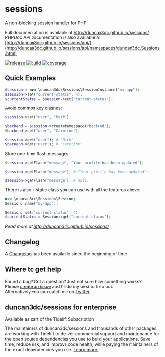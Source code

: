 # sessions
A non-blocking session handler for PHP

Full documentation is available at http://duncan3dc.github.io/sessions/  
PHPDoc API documentation is also available at [http://duncan3dc.github.io/sessions/api/](http://duncan3dc.github.io/sessions/api/namespaces/duncan3dc.Sessions.html)  

[![release](https://poser.pugx.org/duncan3dc/sessions/version.svg)](https://packagist.org/packages/duncan3dc/sessions)
[![build](https://travis-ci.org/duncan3dc/sessions.svg?branch=master)](https://travis-ci.org/duncan3dc/sessions)
[![coverage](https://codecov.io/gh/duncan3dc/sessions/graph/badge.svg)](https://codecov.io/gh/duncan3dc/sessions)


Quick Examples
--------------

```php
$session = new \duncan3dc\Sessions\SessionInstance("my-app");
$session->set("current-status", 4);
$currentStatus = $session->get("current-status");
```

Avoid common key clashes:
```php
$session->set("user", "Mark");

$backend = $session->createNamespace("backend");
$backend->set("user", "Caroline");

$session->get("user"); # "Mark"
$backend->get("user"); # "Caroline"
```

Store one-time flash messages:
```php
$session->setFlash("message", "Your profile has been updated");

$session->getFlash("message"); # "Your profile has been updated";

$session->getFlash("message"); # null;
```

There is also a static class you can use with all the features above:
```php
use \duncan3dc\Sessions\Session;
Session::name("my-app");

Session::set("current-status", 4);
$currentStatus = Session::get("current-status");
```

_Read more at http://duncan3dc.github.io/sessions/_  


Changelog
---------
A [Changelog](CHANGELOG.md) has been available since the beginning of time


Where to get help
-----------------
Found a bug? Got a question? Just not sure how something works?  
Please [create an issue](//github.com/duncan3dc/sessions/issues) and I'll do my best to help out.  
Alternatively you can catch me on [Twitter](https://twitter.com/duncan3dc)


## duncan3dc/sessions for enterprise

Available as part of the Tidelift Subscription

The maintainers of duncan3dc/sessions and thousands of other packages are working with Tidelift to deliver commercial support and maintenance for the open source dependencies you use to build your applications. Save time, reduce risk, and improve code health, while paying the maintainers of the exact dependencies you use. [Learn more.](https://tidelift.com/subscription/pkg/packagist-duncan3dc-sessions?utm_source=packagist-duncan3dc-sessions&utm_medium=referral&utm_campaign=readme)
